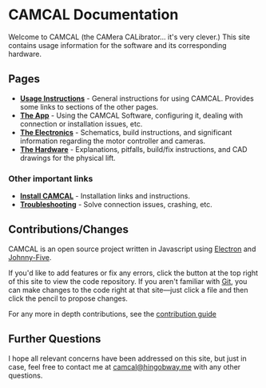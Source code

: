# CAMCAL Documentation

Welcome to CAMCAL (the CAMera CALibrator... it's very clever.) This site contains usage information for the software and its corresponding hardware.

## Pages

- **[Usage Instructions](using-camcal)** - General instructions for using CAMCAL. Provides some links to sections of the other pages.
- **[The App](app)** - Using the CAMCAL Software, configuring it, dealing with connection or installation issues, etc.
- **[The Electronics](electronics)** - Schematics, build instructions, and significant information regarding the motor controller and cameras.
- **[The Hardware](hardware)** - Explanations, pitfalls, build/fix instructions, and CAD drawings for the physical lift.

### Other important links

- **[Install CAMCAL](app#installing-camcal)** - Installation links and instructions.
- **[Troubleshooting](app#troubleshooting)** - Solve connection issues, crashing, etc.

## Contributions/Changes

CAMCAL is an open source project written in Javascript using [Electron](https://electronjs.org/) and [Johnny-Five](https://johnny-five.io/).

If you'd like to add features or fix any errors, click the button at the top right of this site to view the code repository. If you aren't familiar with [Git](https://git-scm.org/), you can make changes to the code right at that site&mdash;just click a file and then click the pencil to propose changes.

For any more in depth contributions, see the [contribution guide](contributing)

## Further Questions

I hope all relevant concerns have been addressed on this site, but just in case, feel free to contact me at camcal@hingobway.me with any other questions.

